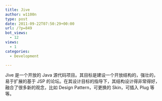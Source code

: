 ```yaml
---
title: Jive
author: w1100n
type: post
date: 2011-09-22T07:50:29+00:00
url: /?p=849
bot_views:
  - 12
views:
  - 1
categories:
  - Development

---
```

Jive 是一个开放的 Java 源代码项目。其目标是建设一个开放结构的，强壮的，易于扩展的基于 JSP 的论坛。在其设计目标的指导下，其结构设计得非常得好，融合了很多新的观念，比如 Design Pattern，可更换的 Skin，可插入 Plug 等等。